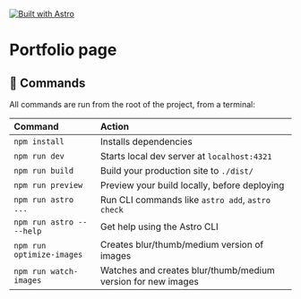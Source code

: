 
[![Built with Astro](https://astro.badg.es/v2/built-with-astro/tiny.svg)](https://astro.build)

# Portfolio page


## 🧞 Commands

All commands are run from the root of the project, from a terminal:

| Command                   | Action                                                       |
| :------------------------ | :----------------------------------------------------------- |
| `npm install`             | Installs dependencies                                        |
| `npm run dev`             | Starts local dev server at `localhost:4321`                  |
| `npm run build`           | Build your production site to `./dist/`                      |
| `npm run preview`         | Preview your build locally, before deploying                 |
| `npm run astro ...`       | Run CLI commands like `astro add`, `astro check`             |
| `npm run astro -- --help` | Get help using the Astro CLI                                 |
| `npm run optimize-images` | Creates blur/thumb/medium version of images                  |
| `npm run watch-images`    | Watches and creates blur/thumb/medium version for new images |


